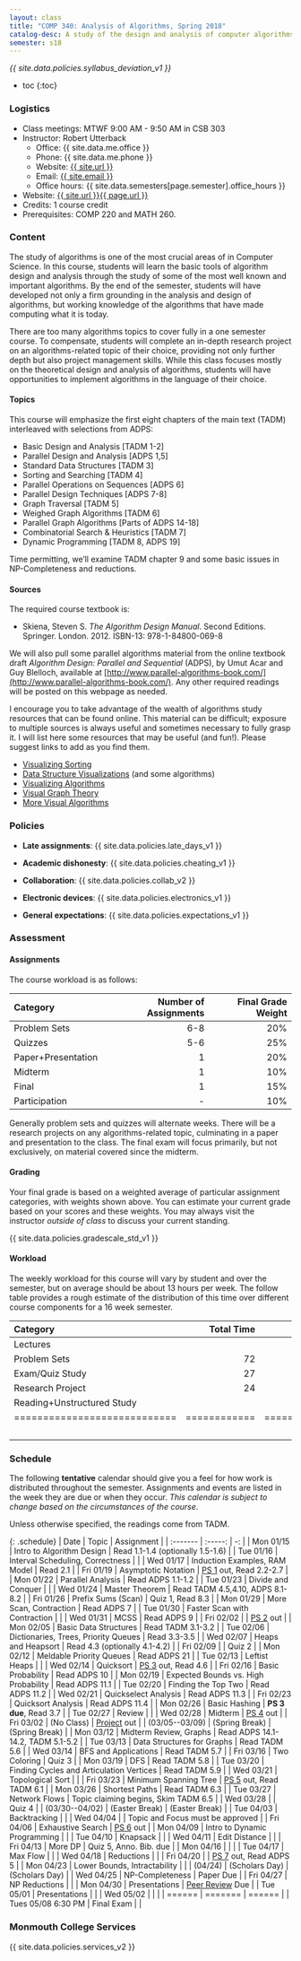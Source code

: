 ```yaml
---
layout: class
title: "COMP 340: Analysis of Algorithms, Spring 2018"
catalog-desc: A study of the design and analysis of computer algorithms. Topics include asymptotic analysis, efficient algorithm design, sorting and order statistics, hashing, binary search trees, graph algorithms, matrix multiplication, and NP completeness. This course begins a more in-depth study in the theory and science of computation.
semester: s18
---
```


*{{ site.data.policies.syllabus_deviation_v1 }}*

* toc
{:toc}

### Logistics

* Class meetings: MTWF 9:00 AM - 9:50 AM in CSB 303
* Instructor: Robert Utterback
  * Office: {{ site.data.me.office }}
  * Phone: {{ site.data.me.phone }}
  * Website: <a href="{{ site.url }}">{{ site.url }}</a>
  * Email: <a href="mailto:{{ site.email }}">{{ site.email }}</a>
  * Office hours: {{ site.data.semesters[page.semester].office_hours }}
* Website: <a href="{{ site.url }}{{ page.url }}">{{ site.url }}{{ page.url }}</a>
* Credits: 1 course credit
* Prerequisites: COMP 220 and MATH 260.

### Content

The study of algorithms is one of the most crucial areas of in
Computer Science. In this course, students will learn the basic tools
of algorithm design and analysis through the study of some of the most
well known and important algorithms. By the end of the semester,
students will have developed not only a firm grounding in the analysis
and design of algorithms, but working knowledge of the algorithms that
have made computing what it is today.  

There are too many algorithms topics to cover fully in a one semester
course. To compensate, students will complete an in-depth research
project on an algorithms-related topic of their choice, providing not
only further depth but also project management skills. While this
class focuses mostly on the theoretical design and analysis of
algorithms, students will have opportunities to implement algorithms
in the language of their choice.

<!-- While it certainly is possible to study algorithms in the absence of -->
<!-- programming, concrete implementations provide a tangible means of -->
<!-- playing with the course material. As a part of the class, students -->
<!-- will implement, in the language of their choice, present and -->
<!-- demonstrate the algorithms from the text. Regular presentations of -->
<!-- code will provide a backdrop for discussions of the relationships -->
<!-- between programming, algorithms and the science of computing. -->

#### Topics

This course will emphasize the first eight chapters of the main text (TADM)
interleaved with selections from ADPS:

* Basic Design and Analysis [TADM 1-2] 
* Parallel Design and Analysis [ADPS 1,5]
* Standard Data Structures [TADM 3]
* Sorting and Searching [TADM 4]
* Parallel Operations on Sequences [ADPS 6]
* Parallel Design Techniques [ADPS 7-8]
* Graph Traversal [TADM 5]
* Weighed Graph Algorithms [TADM 6]
* Parallel Graph Algorithms [Parts of ADPS 14-18]
* Combinatorial Search & Heuristics [TADM 7] 
* Dynamic Programming [TADM 8, ADPS 19]

Time permitting, we’ll examine TADM chapter 9 and some basic issues in
NP-Completeness and reductions.
  
#### Sources

The required course textbook is:

* Skiena, Steven S. *The Algorithm Design Manual*. Second
Editions. Springer. London. 2012.  ISBN-13: 978-1-84800-069-8

We will also pull some parallel algorithms material from the online
textbook draft *Algorithm Design: Parallel and Sequential* (ADPS), by
Umut Acar and Guy Blelloch, available at
[http://www.parallel-algorithms-book.com/](http://www.parallel-algorithms-book.com/). Any
other required readings will be posted on this webpage as needed.

I encourage you to take advantage of the wealth of algorithms study
resources that can be found online. This material can be difficult;
exposure to multiple sources is always useful and sometimes necessary
to fully grasp it. I will list here some resources that may be useful
(and fun!). Please suggest links to add as you find them.

* [Visualizing Sorting](http://panthema.net/2013/sound-of-sorting/)
* [Data Structure Visualizations](http://www.cs.usfca.edu/~galles/visualization/Algorithms.html) (and some algorithms)
* [Visualizing Algorithms](https://bost.ocks.org/mike/algorithms/)
* [Visual Graph Theory](https://mrpandey.github.io/d3graphTheory/index.html)
* [More Visual Algorithms](https://visualgo.net/)

### Policies

* **Late assignments**: {{ site.data.policies.late_days_v1 }}

* **Academic dishonesty**: {{ site.data.policies.cheating_v1 }}

* **Collaboration**: {{ site.data.policies.collab_v2 }}

* **Electronic devices**: {{ site.data.policies.electronics_v1 }}

* **General expectations**: {{ site.data.policies.expectations_v1 }}

### Assessment

#### Assignments

The course workload is as follows: 

| Category           | Number of Assignments | Final Grade Weight |
| :-----             |              -------: |                 -: |
| Problem Sets       |                   6-8 |                20% |
| Quizzes            |                   5-6 |                25% |
| Paper+Presentation |                     1 |                20% |
| Midterm            |                     1 |                10% |
| Final              |                     1 |                15% |
| Participation      |                     - |                10% |

Generally problem sets and quizzes will alternate weeks. There will be
a research projects on any algorithms-related topic, culminating in a
paper and presentation to the class. The final exam will focus
primarily, but not exclusively, on material covered since the
midterm.

#### Grading

Your final grade is based on a weighted average of particular
assignment categories, with weights shown above. You can estimate your
current grade based on your scores and these weights. You may always
visit the instructor *outside of class* to discuss your current
standing.

{{ site.data.policies.gradescale_std_v1 }}

#### Workload

The weekly workload for this course will vary by student and over the
semester, but on average should be about 13 hours per week. The follow
table provides a rough estimate of the distribution of this time over
different course components for a 16 week semester.

| Category                     |   Total Time |     Time/Week (Hours) |
| :-----                      |    -------:  |   -----------------:  |
| Lectures                     |              |                   3.3 |
| Problem Sets                 |           72 |                   4.5 |
| Exam/Quiz Study              |           27 |                   1.7 |
| Research Project             |           24 |                   1.5 |
| Reading+Unstructured Study   |              |                     2 |
| ============================ | ============ | ===================== |
|                              |              |                    13 |

### Schedule
The following **tentative** calendar should give you a feel for how
work is distributed throughout the semester. Assignments and events
are listed in the week they are due or when they occur. *This calendar
is subject to change based on the circumstances of the course*.

<!-- (let* ((start-date (org-read-date nil nil "2018-01-15")) -->
<!--        (end-date (org-read-date nil nil "2018-05-02")) -->
<!--        (days (list "Mon" "Tue" "Wed" "Fri")) -->
<!--        (current start-date)) -->
<!--   (while (string< current end-date) -->
<!--     (let* ((time (org-time-string-to-time current)) -->
<!--            (day (format-time-string "%a" time))) -->
<!--       (if (member day days) -->
<!--           (princ (concat (format-time-string "%a %m/%d" time) "\n")))) -->
<!--     (setq current (org-read-date nil nil "++1" nil (org-time-string-to-time current))))) -->

Unless otherwise specified, the readings come from TADM.

{: .schedule}
| Date               | Topic                                    | Assignment                           |
| :-------           | :-----:                                  | -:                                   |
| Mon 01/15          | Intro to Algorithm Design                | Read 1.1-1.4 (optionally 1.5-1.6)    |
| Tue 01/16          | Interval Scheduling, Correctness         |                                      |
| Wed 01/17          | Induction Examples, RAM Model            | Read 2.1                             |
| Fri 01/19          | Asymptotic Notation                      | [PS 1](ps1.pdf) out, Read 2.2-2.7    |
| Mon 01/22          | Parallel Analysis                        | Read ADPS 1.1-1.2                    |
| Tue 01/23          | Divide and Conquer                       |                                      |
| Wed 01/24          | Master Theorem                           | Read TADM 4.5,4.10, ADPS 8.1-8.2     |
| Fri 01/26          | Prefix Sums (Scan)                       | Quiz 1, Read 8.3                     |
| Mon 01/29          | More Scan, Contraction                   | Read ADPS 7                          |
| Tue 01/30          | Faster Scan with Contraction             |                                      |
| Wed 01/31          | MCSS                                     | Read ADPS 9                          |
| Fri 02/02          |                                          | [PS 2](ps2.pdf) out                  |
| Mon 02/05          | Basic Data Structures                    | Read TADM 3.1-3.2                    |
| Tue 02/06          | Dictionaries, Trees, Priority Queues     | Read 3.3-3.5                         |
| Wed 02/07          | Heaps and Heapsort                       | Read 4.3 (optionally 4.1-4.2)        |
| Fri 02/09          |                                          | Quiz 2                               |
| Mon 02/12          | Meldable Priority Queues                 | Read ADPS 21                         |
| Tue 02/13          | Leftist Heaps                            |                                      |
| Wed 02/14          | Quicksort                                | [PS 3](ps3.pdf) out, Read 4.6        |
| Fri 02/16          | Basic Probability                        | Read ADPS 10                         |
| Mon 02/19          | Expected Bounds vs. High Probability     | Read ADPS 11.1                       |
| Tue 02/20          | Finding the Top Two                      | Read ADPS 11.2                       |
| Wed 02/21          | Quickselect Analysis                     | Read ADPS 11.3                       |
| Fri 02/23          | Quicksort Analysis                       | Read ADPS 11.4                       |
| Mon 02/26          | Basic Hashing                            | **PS 3 due**, Read 3.7               |
| Tue 02/27          | Review                                   |                                      |
| Wed 02/28          | Midterm                                  | [PS 4](ps4.pdf) out                  |
| Fri 03/02          | (No Class)                               | [Project](proj.pdf) out              |
| (03/05--03/09)     | (Spring Break)                           | (Spring Break)                       |
| Mon 03/12          | Midterm Review, Graphs                   | Read ADPS 14.1-14.2, TADM 5.1-5.2    |
| Tue 03/13          | Data Structures for Graphs               | Read TADM 5.6                        |
| Wed 03/14          | BFS and Applications                     | Read TADM 5.7                        |
| Fri 03/16          | Two Coloring                             | Quiz 3                               |
| Mon 03/19          | DFS                                      | Read TADM 5.8                        |
| Tue 03/20          | Finding Cycles and Articulation Vertices | Read TADM 5.9                        |
| Wed 03/21          | Topological Sort                         |                                      |
| Fri 03/23          | Minimum Spanning Tree                    | [PS 5](ps5.pdf) out, Read TADM 6.1   |
| Mon 03/26          | Shortest Paths                           | Read TADM 6.3                        |
| Tue 03/27          | Network Flows                            | Topic claiming begins, Skim TADM 6.5 |
| Wed 03/28          |                                          | Quiz 4                               |
| (03/30--04/02)     | (Easter Break)                           | (Easter Break)                       |
| Tue 04/03          | Backtracking                             |                                      |
| Wed 04/04          |                                          | Topic and Focus must be approved     |
| Fri 04/06          | Exhaustive Search                        | [PS 6](ps6.pdf) out                  |
| Mon 04/09          | Intro to Dynamic Programming             |                                      |
| Tue 04/10          | Knapsack                                 |                                      |
| Wed 04/11          | Edit Distance                            |                                      |
| Fri 04/13          | More DP                                  | Quiz 5, Anno. Bib. due               |
| Mon 04/16          |                                          |                                      |
| Tue 04/17          | Max Flow                                 |                                      |
| Wed 04/18          | Reductions                               |                                      |
| Fri 04/20          |                                          | [PS 7](ps7.pdf) out, Read ADPS 5     |
| Mon 04/23          | Lower Bounds, Intractability             |                                      |
| (04/24)            | (Scholars Day)                           | (Scholars Day)                       |
| Wed 04/25          | NP-Completeness                          | Paper Due                            |
| Fri 04/27          | NP Reductions                            |                                      |
| Mon 04/30          | Presentations                            | [Peer Review](review-paper.pdf) Due  |
| Tue 05/01          | Presentations                            |                                      |
| Wed 05/02          |                                          |                                      |
| ======             | =======                                  | ======                               |
| Tues 05/08 6:30 PM | Final Exam                               |                                      |

### Monmouth College Services

{{ site.data.policies.services_v2 }}

<!-- Local Variables: -->
<!-- eval: (orgtbl-mode) -->
<!-- End: -->
